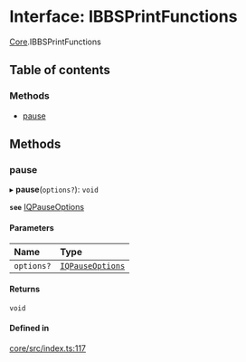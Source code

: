 # Interface: IBBSPrintFunctions

[Core](../modules/Core.md).IBBSPrintFunctions

## Table of contents

### Methods

- [pause](Core.IBBSPrintFunctions.md#pause)

## Methods

### pause

▸ **pause**(`options?`): `void`

**`see`** [IQPauseOptions](Core.IQPauseOptions.md)

#### Parameters

| Name | Type |
| :------ | :------ |
| `options?` | [`IQPauseOptions`](Core.IQPauseOptions.md) |

#### Returns

`void`

#### Defined in

[core/src/index.ts:117](https://github.com/iniquitybbs/iniquity/blob/54dca2e/packages/core/src/index.ts#L117)
